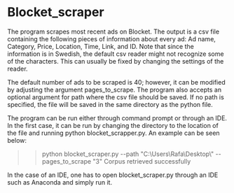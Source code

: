 # Blocket_scraper

The program scrapes most recent ads on Blocket. The output is a csv file containing the following pieces of information about every ad: Ad name, Category, Price, Location, Time, Link, and ID. Note that since the information is in Swedish, the default csv reader might not recognize some of the characters. This can usually be fixed by changing the settings of the reader.

The default number of ads to be scraped is 40; however, it can be modified by adjusting the argument pages_to_scrape.  The program also accepts an optional argument for path where the csv file should be saved. If no path is specified, the file will be saved in the same directory as the python file.

The program can be run either through command prompt or through an IDE. In the first case, it can be run by changing the directory to the location of the file and running python blocket_scrapper.py. An example can be seen below:

>> python blocket_scraper.py --path "C:\\Users\\Rafa\\Desktop\\" --pages_to_scrape "3"
>> Corpus retrieved successfully

In the case of an IDE, one has to open blocket_scraper.py through an IDE such as Anaconda and simply run it. 
